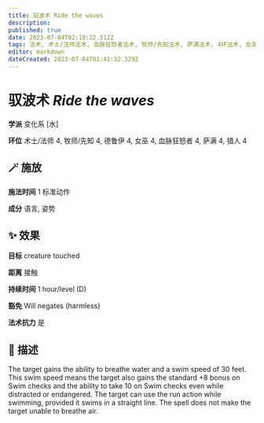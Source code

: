 ```yaml
---
title: 驭波术 Ride the waves
description: 
published: true
date: 2023-07-04T02:10:22.512Z
tags: 法术, 术士/法师法术, 血脉狂怒者法术, 牧师/先知法术, 萨满法术, 4环法术, 女巫法术, 猎人法术, 德鲁伊法术, 变化系, 水
editor: markdown
dateCreated: 2023-07-04T01:41:32.329Z
---
```


# **驭波术** *Ride the waves*

**学派** 变化系 \[水\] 

**环位** 术士/法师 4, 牧师/先知 4, 德鲁伊 4, 女巫 4, 血脉狂怒者 4, 萨满 4, 猎人 4

## 🪄 施放

**施法时间** 1 标准动作

**成分** 语言, 姿势

## ✨ 效果 

**目标** creature touched 

**距离** 接触  

**持续时间** 1 hour/level (D) 

**豁免** Will negates (harmless)

**法术抗力** 是

## 📖 描述

The target gains the ability to breathe water and a swim speed of 30 feet. This swim speed means the target also gains the standard +8 bonus on Swim checks and the ability to take 10 on Swim checks even while distracted or endangered. The target can use the run action while swimming, provided it swims in a straight line. The spell does not make the target unable to breathe air.
    